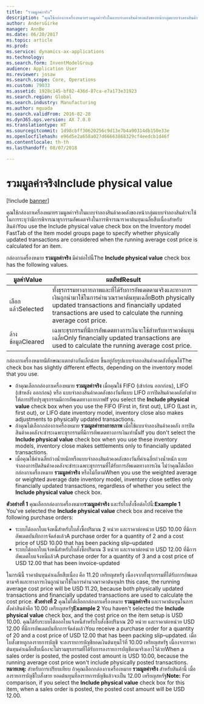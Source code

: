 ```yaml
---
title: "รวมมูลค่าจริง"
description: "คุณใช้กล่องกาเครื่องหมายรวมมูลค่าจริงในแบบจำลองสินค้าคงคลังของหน้ากลุ่มแบบจำลองสินค้าจะใช้ในการระบุว่ามีการพิจารณาธุรกรรมอัพเดตจริงในการพิจารณาราคาต้นทุนเฉลี่ยสืบเนื่องสำหรับสินค้า"
author: AndersGirke
manager: AnnBe
ms.date: 06/20/2017
ms.topic: article
ms.prod: 
ms.service: dynamics-ax-applications
ms.technology: 
ms.search.form: InventModelGroup
audience: Application User
ms.reviewer: josaw
ms.search.scope: Core, Operations
ms.custom: 79033
ms.assetid: 1928c145-bf82-436d-87ca-e7a173e31923
ms.search.region: Global
ms.search.industry: Manufacturing
ms.author: mguada
ms.search.validFrom: 2016-02-28
ms.dyn365.ops.version: AX 7.0.0
ms.translationtype: HT
ms.sourcegitcommit: 1d98cbff30620256c9d13e7b4a90314db150e33e
ms.openlocfilehash: e96d5e2a658a027d66663868329cf4eedcb1d46f
ms.contentlocale: th-th
ms.lasthandoff: 08/07/2018

---
```


# <a name="include-physical-value"></a><span data-ttu-id="5f9aa-103">รวมมูลค่าจริง</span><span class="sxs-lookup"><span data-stu-id="5f9aa-103">Include physical value</span></span>

[!include [banner](../includes/banner.md)]

<span data-ttu-id="5f9aa-104">คุณใช้กล่องกาเครื่องหมายรวมมูลค่าจริงในแบบจำลองสินค้าคงคลังของหน้ากลุ่มแบบจำลองสินค้าจะใช้ในการระบุว่ามีการพิจารณาธุรกรรมอัพเดตจริงในการพิจารณาราคาต้นทุนเฉลี่ยสืบเนื่องสำหรับสินค้า</span><span class="sxs-lookup"><span data-stu-id="5f9aa-104">You use the Include physical value check box on the Inventory model FastTab of the Item model groups page to specify whether physically updated transactions are considered when the running average cost price is calculated for an item.</span></span>

<span data-ttu-id="5f9aa-105">กล่องกาเครื่องหมาย **รวมมูลค่าจริง** มีค่าต่อไปนี้</span><span class="sxs-lookup"><span data-stu-id="5f9aa-105">The **Include physical value** check box has the following values.</span></span>

| <span data-ttu-id="5f9aa-106">มูลค่า</span><span class="sxs-lookup"><span data-stu-id="5f9aa-106">Value</span></span>    | <span data-ttu-id="5f9aa-107">ผลลัพธ์</span><span class="sxs-lookup"><span data-stu-id="5f9aa-107">Result</span></span>                                                                                                                          |
|----------|---------------------------------------------------------------------------------------------------------------------------------|
| <span data-ttu-id="5f9aa-108">เลือกแล้ว</span><span class="sxs-lookup"><span data-stu-id="5f9aa-108">Selected</span></span> | <span data-ttu-id="5f9aa-109">ทั้งธุรกรรมทางกายภาพและที่ได้รับการอัพเดตตามจริงและทางการเงินถูกนำมาใช้ในการคำนวณราคาต้นทุนเฉลี่ย</span><span class="sxs-lookup"><span data-stu-id="5f9aa-109">Both physically updated transactions and financially updated transactions are used to calculate the running average cost price.</span></span> |
| <span data-ttu-id="5f9aa-110">ล้างข้อมูล</span><span class="sxs-lookup"><span data-stu-id="5f9aa-110">Cleared</span></span>  | <span data-ttu-id="5f9aa-111">เฉพาะธุรกรรมที่มีการอัพเดตทางการเงินจะใช้สำหรับหาราคาต้นทุนเฉลี่ย</span><span class="sxs-lookup"><span data-stu-id="5f9aa-111">Only financially updated transactions are used to calculate the running average cost price.</span></span>                                     |

<span data-ttu-id="5f9aa-112">กล่องกาเครื่องหมายมีลักษณะแตกต่างกันเล็กน้อย ขึ้นอยู่กับรูปแบบจำลองสินค้าคงคลังที่คุณใช้</span><span class="sxs-lookup"><span data-stu-id="5f9aa-112">The check box has slightly different effects, depending on the inventory model that you use.</span></span>

-   <span data-ttu-id="5f9aa-113">ถ้าคุณเลือกกล่องกาเครื่องหมาย **รวมมูลค่าจริง** เมื่อคุณใช้ FIFO (เข้าก่อน ออกก่อน), LIFO (เข้าหลัง ออกก่อน) หรือ แบบจำลองสินค้าคงคลังของวันที่แบบ LIFO การปิดสินค้าคงคลังยังช่วยให้การปรับปรุงธุรกรรมมีการอัพเดตทางกายภาพ</span><span class="sxs-lookup"><span data-stu-id="5f9aa-113">If you select the **Include physical value** check box when you use the FIFO (First in, first out), LIFO (Last in, first out), or LIFO date inventory model, inventory close also makes adjustments to physically updated transactions.</span></span>
-   <span data-ttu-id="5f9aa-114">ถ้าคุณไม่เลือกกล่องกาเครื่องหมาย **รวมมูลค่าทางกายภาพ** เมื่อใช้แบบจำลองสินค้าคงคลัง การปิดสินค้าคงคลังจะชำระเฉพาะธุรกรรมที่มีการอัพเดตทางการเงินเท่านั้น</span><span class="sxs-lookup"><span data-stu-id="5f9aa-114">If you don't select the **Include physical value** check box when you use these inventory models, inventory close makes settlements only to financially updated transactions.</span></span>
-   <span data-ttu-id="5f9aa-115">เมื่อคุณใช้ค่าเฉลี่ยถ่วงน้ำหนักหรือแบบจำลองสินค้าคงคลังของวันที่ค่าเฉลี่ยถ่วงน้ำหนัก แบบจำลองการปิดสินค้าคงคลังจะชำระเฉพาะธุรกรรมที่ได้รับการอัพเดตทางการเงิน ไม่ว่าคุณได้เลือกกล่องกาเครื่องหมาย **รวมมูลค่าจริง** หรือไม่ก็ตาม</span><span class="sxs-lookup"><span data-stu-id="5f9aa-115">When you use the weighted average or weighted average date inventory model, inventory close settles only financially updated transactions, regardless of whether you select the **Include physical value** check box.</span></span>

<span data-ttu-id="5f9aa-116">**ตัวอย่างที่ 1** คุณเลือกกล่องกาเครื่องหมาย**รวมมูลค่าจริง** และรับใบสั่งซื้อต่อไปนี้:</span><span class="sxs-lookup"><span data-stu-id="5f9aa-116">**Example 1** You've selected the **Include physical value** check box and receive the following purchase orders:</span></span>

-   <span data-ttu-id="5f9aa-117">ระบบได้ออกใบแจ้งหนี้สำหรับใบสั่งซื้อปริมาณ 2 หน่วย และราคาต่อหน่วย USD 10.00 ที่มีการอัพเดตบันทึกการจัดส่งแล้ว</span><span class="sxs-lookup"><span data-stu-id="5f9aa-117">A purchase order for a quantity of 2 and a cost price of USD 10.00 that has been packing slip–updated</span></span>
-   <span data-ttu-id="5f9aa-118">ระบบได้ออกใบแจ้งหนี้สำหรับใบสั่งซื้อปริมาณ 3 หน่วย และราคาต่อหน่วย USD 12.00 ที่มีการอัพเดตใบแจ้งหนี้แล้ว</span><span class="sxs-lookup"><span data-stu-id="5f9aa-118">A purchase order for a quantity of 3 and a cost price of USD 12.00 that has been invoice-updated</span></span>

<span data-ttu-id="5f9aa-119">ในกรณีนี้ ราคาต้นทุนค่าเฉลี่ยสืบเนื่อง คือ 11.20 เหรียญสหรัฐ เนื่องจากทั้งธุรกรรมที่ได้รับการอัพเดตตามจริงและทางการเงินถูกนำมาใช้ในการคำนวณราคาต้นทุน</span><span class="sxs-lookup"><span data-stu-id="5f9aa-119">In this case, the running average cost price will be USD 11.20, because both physically updated transactions and financially updated transactions are used to calculate the cost price.</span></span> <span data-ttu-id="5f9aa-120">**ตัวอย่างที่ 2** คุณไม่ได้เลือกกล่องกาเครื่องหมาย **รวมมูลค่าจริง** และราคาต้นทุนในการตั้งค่าสินค้าคือ 10.00 เหรียญสหรัฐ</span><span class="sxs-lookup"><span data-stu-id="5f9aa-120">**Example 2** You haven't selected the **Include physical value** check box, and the cost price on the item setup is USD 10.00.</span></span> <span data-ttu-id="5f9aa-121">คุณได้รับระบบได้ออกใบแจ้งหนี้สำหรับใบสั่งซื้อปริมาณ 20 หน่วย และราคาต่อหน่วย USD 12.00 ที่มีการอัพเดตบันทึกการจัดส่งแล้ว</span><span class="sxs-lookup"><span data-stu-id="5f9aa-121">You receive a purchase order for a quantity of 20 and a cost price of USD 12.00 that has been packing slip–updated.</span></span> <span data-ttu-id="5f9aa-122">เมื่อใบสั่งขายถูกลงรายการบัญชี จะลงรายการบัญชียอดเงินต้นทุนไว้ที่ 10.00 เหรียญสหรัฐ เนื่องจากราคาต้นทุนค่าเฉลี่ยสืบเนื่องจะไม่รวมธุรกรรมที่ได้รับการลงรายการบัญชีตามจริงเอาไว้ด้วย</span><span class="sxs-lookup"><span data-stu-id="5f9aa-122">When a sales order is posted, the posted cost amount is USD 10.00, because the running average cost price won't include physically posted transactions.</span></span> <span data-ttu-id="5f9aa-123">**หมายเหตุ:** สำหรับการเปรียบเทียบ ถ้าคุณเลือกกล่องกาเครื่องหมาย **รวมมูลค่าจริง** สำหรับสินค้านี้ เมื่อลงรายการบัญชีใบสั่งขาย ยอดต้นทุนที่ลงรายการบัญชีแล้วจะเป็น 12.00 เหรียญสหรัฐ</span><span class="sxs-lookup"><span data-stu-id="5f9aa-123">**Note:** For comparison, if you select the **Include physical value** check box for this item, when a sales order is posted, the posted cost amount will be USD 12.00.</span></span>




